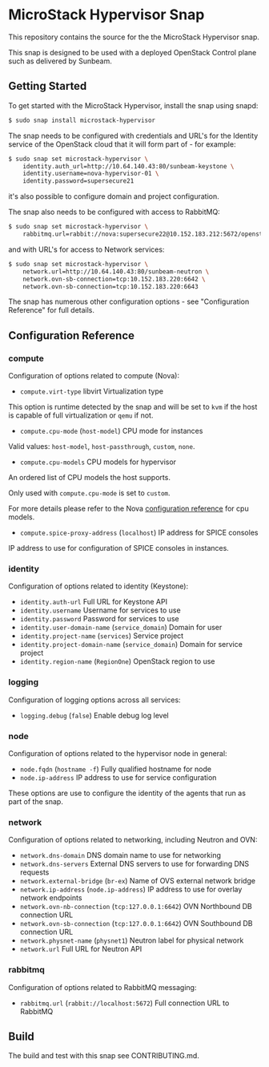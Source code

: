 # MicroStack Hypervisor Snap

This repository contains the source for the the MicroStack Hypervisor snap.

This snap is designed to be used with a deployed OpenStack Control plane such
as delivered by Sunbeam.

## Getting Started

To get started with the MicroStack Hypervisor, install the snap using snapd:

```bash
$ sudo snap install microstack-hypervisor
```

The snap needs to be configured with credentials and URL's for the Identity
service of the OpenStack cloud that it will form part of - for example:

```bash
$ sudo snap set microstack-hypervisor \
    identity.auth_url=http://10.64.140.43:80/sunbeam-keystone \
    identity.username=nova-hypervisor-01 \
    identity.password=supersecure21
```

it's also possible to configure domain and project configuration.

The snap also needs to be configured with access to RabbitMQ:

```bash
$ sudo snap set microstack-hypervisor \
    rabbitmq.url=rabbit://nova:supersecure22@10.152.183.212:5672/openstack
```

and with URL's for access to Network services:

```bash
$ sudo snap set microstack-hypervisor \
    network.url=http://10.64.140.43:80/sunbeam-neutron \
    network.ovn-sb-connection=tcp:10.152.183.220:6642 \
    network.ovn-sb-connection=tcp:10.152.183.220:6643
```

The snap has numerous other configuration options - see "Configuration Reference"
for full details.

## Configuration Reference

### compute

Configuration of options related to compute (Nova):

* `compute.virt-type` libvirt Virtualization type

This option is runtime detected by the snap and will be set
to `kvm` if the host is capable of full virtualization or `qemu` if not.

* `compute.cpu-mode` (`host-model`) CPU mode for instances

Valid values: `host-model`, `host-passthrough`, `custom`, `none`.

* `compute.cpu-models` CPU models for hypervisor

An ordered list of CPU models the host supports.

Only used with `compute.cpu-mode` is set to `custom`.

For more details please refer to the Nova [configuration reference](https://docs.openstack.org/nova/latest/admin/cpu-models.html)
for cpu models.

* `compute.spice-proxy-address` (`localhost`) IP address for SPICE consoles

IP address to use for configuration of SPICE consoles in instances.

### identity

Configuration of options related to identity (Keystone):

* `identity.auth-url` Full URL for Keystone API
* `identity.username` Username for services to use
* `identity.password` Password for services to use
* `identity.user-domain-name` (`service_domain`) Domain for user
* `identity.project-name` (`services`) Service project
* `identity.project-domain-name` (`service_domain`) Domain for service project
* `identity.region-name` (`RegionOne`) OpenStack region to use

### logging

Configuration of logging options across all services:

* `logging.debug` (`false`) Enable debug log level

### node

Configuration of options related to the hypervisor node in general:

* `node.fqdn` (`hostname -f`) Fully qualified hostname for node
* `node.ip-address` IP address to use for service configuration

These options are use to configure the identity of the agents that
run as part of the snap.

### network

Configuration of options related to networking, including Neutron
and OVN:

* `network.dns-domain` DNS domain name to use for networking
* `network.dns-servers` External DNS servers to use for forwarding DNS requests
* `network.external-bridge` (`br-ex`)  Name of OVS external network bridge
* `network.ip-address` (`node.ip-address`) IP address to use for overlay network endpoints
* `network.ovn-nb-connection` (`tcp:127.0.0.1:6642`) OVN Northbound DB connection URL
* `network.ovn-sb-connection` (`tcp:127.0.0.1:6642`) OVN Southbound DB connection URL
* `network.physnet-name` (`physnet1`) Neutron label for physical network
* `network.url` Full URL for Neutron API

### rabbitmq

Configuration of options related to RabbitMQ messaging:

* `rabbitmq.url` (`rabbit://localhost:5672`) Full connection URL to RabbitMQ

## Build

The build and test with this snap see CONTRIBUTING.md.